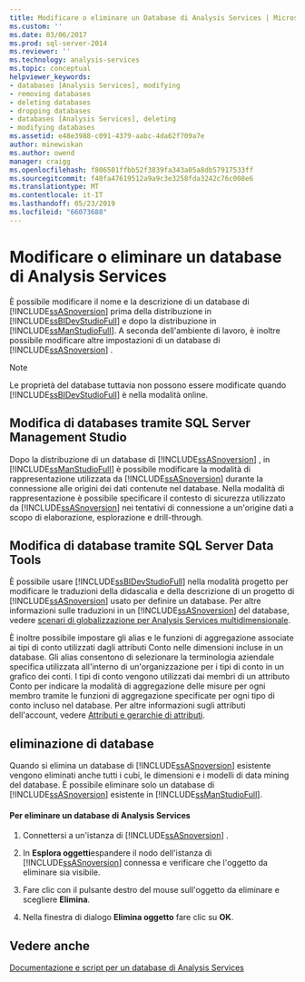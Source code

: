 ```yaml
---
title: Modificare o eliminare un Database di Analysis Services | Microsoft Docs
ms.custom: ''
ms.date: 03/06/2017
ms.prod: sql-server-2014
ms.reviewer: ''
ms.technology: analysis-services
ms.topic: conceptual
helpviewer_keywords:
- databases [Analysis Services], modifying
- removing databases
- deleting databases
- dropping databases
- databases [Analysis Services], deleting
- modifying databases
ms.assetid: e48e3988-c091-4379-aabc-4da62f709a7e
author: minewiskan
ms.author: owend
manager: craigg
ms.openlocfilehash: f806501ffbb52f3839fa343a05a8db57917533ff
ms.sourcegitcommit: f40fa47619512a9a9c3e3258fda3242c76c008e6
ms.translationtype: MT
ms.contentlocale: it-IT
ms.lasthandoff: 05/23/2019
ms.locfileid: "66073688"
---
```

# <a name="modify-or-delete-an-analysis-services-database"></a>Modificare o eliminare un database di Analysis Services
  È possibile modificare il nome e la descrizione di un database di [!INCLUDE[ssASnoversion](../../includes/ssasnoversion-md.md)] prima della distribuzione in [!INCLUDE[ssBIDevStudioFull](../../includes/ssbidevstudiofull-md.md)] e dopo la distribuzione in [!INCLUDE[ssManStudioFull](../../includes/ssmanstudiofull-md.md)]. A seconda dell'ambiente di lavoro, è inoltre possibile modificare altre impostazioni di un database di [!INCLUDE[ssASnoversion](../../includes/ssasnoversion-md.md)] .  
  
> [!NOTE]  
>  Le proprietà del database tuttavia non possono essere modificate quando [!INCLUDE[ssBIDevStudioFull](../../includes/ssbidevstudiofull-md.md)] è nella modalità online.  
  
## <a name="modifying-databases-using-sql-server-management-studio"></a>Modifica di databases tramite SQL Server Management Studio  
 Dopo la distribuzione di un database di [!INCLUDE[ssASnoversion](../../includes/ssasnoversion-md.md)] , in [!INCLUDE[ssManStudioFull](../../includes/ssmanstudiofull-md.md)] è possibile modificare la modalità di rappresentazione utilizzata da [!INCLUDE[ssASnoversion](../../includes/ssasnoversion-md.md)] durante la connessione alle origini dei dati contenute nel database. Nella modalità di rappresentazione è possibile specificare il contesto di sicurezza utilizzato da [!INCLUDE[ssASnoversion](../../includes/ssasnoversion-md.md)] nei tentativi di connessione a un'origine dati a scopo di elaborazione, esplorazione e drill-through.  
  
## <a name="modifying-databases-using-sql-server-data-tools"></a>Modifica di database tramite SQL Server Data Tools  
 È possibile usare [!INCLUDE[ssBIDevStudioFull](../../includes/ssbidevstudiofull-md.md)] nella modalità progetto per modificare le traduzioni della didascalia e della descrizione di un progetto di [!INCLUDE[ssASnoversion](../../includes/ssasnoversion-md.md)] usato per definire un database. Per altre informazioni sulle traduzioni in un [!INCLUDE[ssASnoversion](../../includes/ssasnoversion-md.md)] del database, vedere [scenari di globalizzazione per Analysis Services multidimensionale](../globalization-scenarios-for-analysis-services-multiidimensional.md).  
  
 È inoltre possibile impostare gli alias e le funzioni di aggregazione associate ai tipi di conto utilizzati dagli attributi Conto nelle dimensioni incluse in un database. Gli alias consentono di selezionare la terminologia aziendale specifica utilizzata all'interno di un'organizzazione per i tipi di conto in un grafico dei conti. I tipi di conto vengono utilizzati dai membri di un attributo Conto per indicare la modalità di aggregazione delle misure per ogni membro tramite le funzioni di aggregazione specificate per ogni tipo di conto incluso nel database. Per altre informazioni sugli attributi dell'account, vedere [Attributi e gerarchie di attributi](../multidimensional-models-olap-logical-dimension-objects/attributes-and-attribute-hierarchies.md).  
  
## <a name="deleting-databases"></a>eliminazione di database  
 Quando si elimina un database di [!INCLUDE[ssASnoversion](../../includes/ssasnoversion-md.md)] esistente vengono eliminati anche tutti i cubi, le dimensioni e i modelli di data mining del database. È possibile eliminare solo un database di [!INCLUDE[ssASnoversion](../../includes/ssasnoversion-md.md)] esistente in [!INCLUDE[ssManStudioFull](../../includes/ssmanstudiofull-md.md)].  
  
#### <a name="to-delete-an-analysis-services-database"></a>Per eliminare un database di Analysis Services  
  
1.  Connettersi a un'istanza di [!INCLUDE[ssASnoversion](../../includes/ssasnoversion-md.md)] .  
  
2.  In **Esplora oggetti**espandere il nodo dell'istanza di [!INCLUDE[ssASnoversion](../../includes/ssasnoversion-md.md)] connessa e verificare che l'oggetto da eliminare sia visibile.  
  
3.  Fare clic con il pulsante destro del mouse sull'oggetto da eliminare e scegliere **Elimina**.  
  
4.  Nella finestra di dialogo **Elimina oggetto** fare clic su **OK**.  
  
## <a name="see-also"></a>Vedere anche  
 [Documentazione e script per un database di Analysis Services](document-and-script-an-analysis-services-database.md)  
  
  

